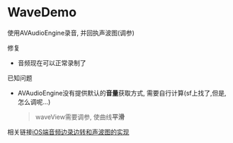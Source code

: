 # WaveDemo
使用AVAudioEngine录音, 并回执声波图(调参)

修复
* 音频现在可以正常录制了

已知问题
* AVAudioEngine没有提供默认的**音量**获取方式, 需要自行计算(sf上找了,但是,怎么调呢...) 
  > waveView需要调参, 使曲线**平滑**

相关链接[iOS端音频边录边转和声波图的实现](http://www.jianshu.com/p/dbd8c4748e8d)
